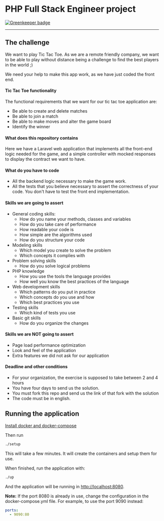 # PHP Full Stack Engineer project

[![Greenkeeper badge](https://badges.greenkeeper.io/AleTid5/PHP-EngineerTest.svg)](https://greenkeeper.io/)

___

## The challenge

We want to play Tic Tac Toe. As we are a remote friendly company, we want to be able to play without distance being a challenge to find the best players in the world ;)

We need your help to make this app work, as we have just coded the front end.

#### Tic Tac Toe functionality
The functional requirements that we want for our tic tac toe application are:
  - Be able to create and delete matches
  - Be able to join a match
  - Be able to make moves and alter the game board
  - Identify the winner

#### What does this repository contains
Here we have a Laravel web application that implements all the front-end logic needed for the game, and a simple controller with mocked responses to display the contract we want to have.

#### What do you have to code
 - All the backend logic necessary to make the game work.
 - All the tests that you believe necessary to assert the correctness of your code. You don't have to test the front end implementation. 

#### Skills we are going to assert
 - General coding skills: 
   - How do you name your methods, classes and variables
   - How do you take care of performance
   - How readable your code is
   - How simple are the algorithms used
   - How do you structure your code
 - Modeling skills
   - Which model you create to solve the problem
   - Which concepts it complies with
 - Problem solving skills
   - How do you solve logical problems
 - PHP knowledge
   - How you use the tools the language provides
   - How well you know the best practices of the language
 - Web development skills
   - Which patterns do you put in practice
   - Which concepts do you use and how
   - Which best practices you use
 - Testing skills
   - Which kind of tests you use
 - Basic git skills
   - How do you organize the changes
 
 #### Skills we are NOT going to assert
 - Page load performance optimization
 - Look and feel of the application
 - Extra features we did not ask for our application


#### Deadline and other conditions
 - For your organization, the exercise is supposed to take between 2 and 4 hours
 - You have four days to send us the solution. 
 - You must fork this repo and send us the link of that fork with the solution
 - The code must be in english.

## Running the application
[Install docker and docker-compose](https://docs.docker.com/compose/install/)

Then run
```bash
./setup
```
This will take a few minutes. It will create the containers and setup them for use.

When finished, run the application with:
```bash
./up
```

And the application will be running in [http://localhost:8080](http://localhost:8080).

**Note:** If the port 8080 is already in use, change the configuration in the docker-compose.yml file. For example, to use the port 9090 instead:
```yaml
ports:
  - 9090:80
``` 